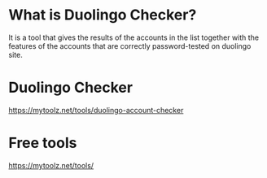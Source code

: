 # What is Duolingo Checker?
It is a tool that gives the results of the accounts in the list together with the features of the accounts that are correctly password-tested on duolingo site.

# Duolingo Checker
https://mytoolz.net/tools/duolingo-account-checker

# Free tools
https://mytoolz.net/tools/
